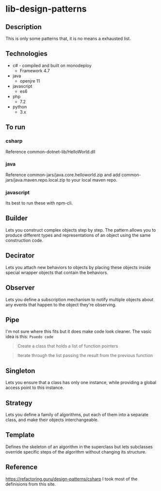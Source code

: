 # lib-design-patterns

## Description
This is only some patterns that, it is no means a exhausted list.

## Technologies
- c# - compiled and built on monodeploy
  - Framework 4.7
- java
  - openjre 11
- javascript
  - es6
- php
  - 7.2
- python
  - 3.x

## To run
### csharp
Reference common-dotnet-lib/HelloWorld.dll

### java
Reference common-jars/java.core.helloworld.zip
and add common-jars/java.maven.repo.local.zip to your local maven repo.

### javascript
Its best to run these with npm-cli.

## Builder
Lets you construct complex objects step by step. The pattern allows you to produce different types and representations of an object using the same construction code.

## Decirator
Lets you attach new behaviors to objects by placing these objects inside special wrapper objects that contain the behaviors.

## Observer
Lets you define a subscription mechanism to notify multiple objects about any events that happen to the object they're observing.

## Pipe
I'm not sure where this fits but it does make code look cleaner. The
vasic idea is this:
`Psuedo code`
> Create a class that holds a list of function pointers

> Iterate through the list passing the result from the previous function

## Singleton
Lets you ensure that a class has only one instance, while providing a global access point to this instance.

## Strategy
Lets you define a family of algorithms, put each of them into a separate class, and make their objects interchangeable.

## Template
Defines the skeleton of an algorithm in the superclass but lets subclasses override specific steps of the algorithm without changing its structure.

## Reference
https://refactoring.guru/design-patterns/csharp
I took most of the definisions from this site.
